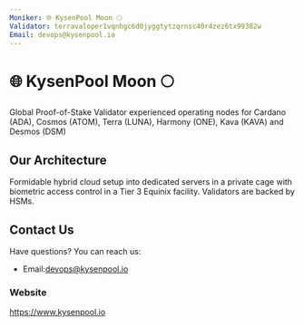 ```yaml
---
Moniker: 🌐 KysenPool Moon 🌕
Validator: terravaloper1vqnhgc6d0jyggtytzqrnsc40r4zez6tx99382w
Email: devops@kysenpool.io
---
```


# 🌐 KysenPool Moon 🌕

Global Proof-of-Stake Validator experienced operating nodes for Cardano (ADA), Cosmos (ATOM), Terra (LUNA), Harmony (ONE), Kava (KAVA) and Desmos (DSM)

## Our Architecture
Formidable hybrid cloud setup into dedicated servers in a private cage with biometric access control in a Tier 3 Equinix facility.  Validators are backed by HSMs. 

## Contact Us

Have questions? You can reach us:

- Email:devops@kysenpool.io 

### Website

https://www.kysenpool.io

